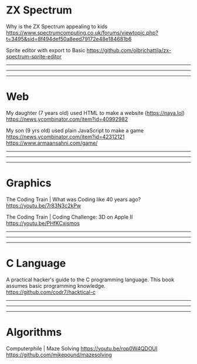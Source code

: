 # ZX Spectrum

Why is the ZX Spectrum appealing to kids
https://www.spectrumcomputing.co.uk/forums/viewtopic.php?t=3495&sid=8f494def50a8eed79172e48e184681b6

Sprite editor with export to Basic
https://github.com/olbrichattila/zx-spectrum-sprite-editor

---
---
---

# Web

My daughter (7 years old) used HTML to make a website (https://naya.lol)
https://news.ycombinator.com/item?id=40992982

My son (9 yrs old) used plain JavaScript to make a game
https://news.ycombinator.com/item?id=42312121
https://www.armaansahni.com/game/

---
---
---

# Graphics

The Coding Train | What was Coding like 40 years ago?
https://youtu.be/7r83N3c2kPw

The Coding Train | Coding Challenge: 3D on Apple II
https://youtu.be/PHfKCxjsmos

---
---
---

# C Language

A practical hacker's guide to the C programming language.
This book assumes basic programming knowledge.
https://github.com/codr7/hacktical-c

---
---
---

# Algorithms

Computerphile | Maze Solving
https://youtu.be/rop0W4QDOUI
https://github.com/mikepound/mazesolving
